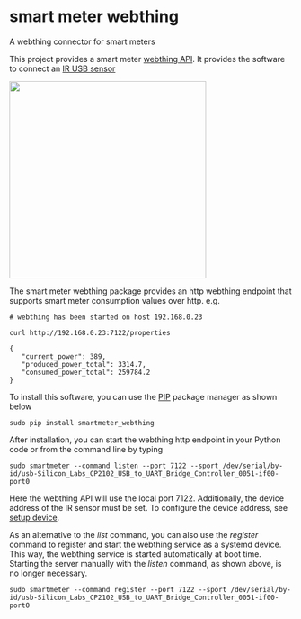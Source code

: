 # smart meter webthing
A webthing connector for smart meters

This project provides a smart meter [webthing API](https://webthings.io/). It provides the software to connect an [IR USB sensor](https://wiki.volkszaehler.org/hardware/controllers/ir-schreib-lesekopf-usb-ausgang)

<img src="img.png" height="350" />

The smart meter webthing package provides an http webthing endpoint that supports smart meter consumption values over http. e.g.
```
# webthing has been started on host 192.168.0.23

curl http://192.168.0.23:7122/properties 

{
   "current_power": 389,
   "produced_power_total": 3314.7,
   "consumed_power_total": 259784.2
}
```

To install this software, you can use the [PIP](https://realpython.com/what-is-pip/) package manager as shown below
```
sudo pip install smartmeter_webthing
```

After installation, you can start the webthing http endpoint in your Python code or from the command line by typing
```
sudo smartmeter --command listen --port 7122 --sport /dev/serial/by-id/usb-Silicon_Labs_CP2102_USB_to_UART_Bridge_Controller_0051-if00-port0
```
Here the webthing API will use the local port 7122. Additionally, the device address of the IR sensor must be set. To configure the device address, see [setup device](configure.md).

As an alternative to the *list* command, you can also use the *register* command to register and start the webthing service as a systemd device.
This way, the webthing service is started automatically at boot time. Starting the server manually with the *listen* command, as shown above, is no longer necessary.

```
sudo smartmeter --command register --port 7122 --sport /dev/serial/by-id/usb-Silicon_Labs_CP2102_USB_to_UART_Bridge_Controller_0051-if00-port0
```  